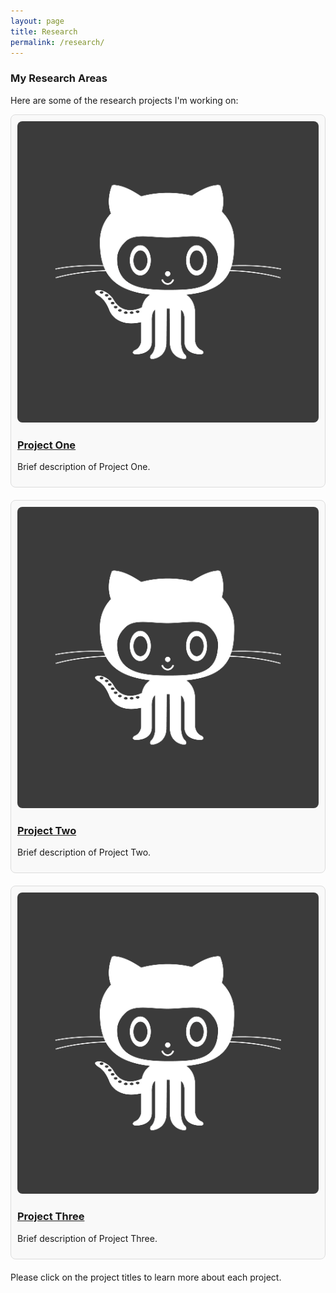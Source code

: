 ```yaml
---
layout: page
title: Research
permalink: /research/
---
```


<style>
/* Basic box styles */
.research-item {
  margin-bottom: 20px;
  border: 1px solid #ddd;
  transition: transform 0.2s; /* Animation */
  padding: 10px;
  border-radius: 8px;
  background-color: #f9f9f9;
}

/* Hover effect for boxes */
.research-item:hover {
  transform: scale(1.05); /* Slightly larger */
  box-shadow: 0 4px 8px rgba(0, 0, 0, 0.2);
}

.research-image {
  max-width: 100%;
  height: auto;
  border-radius: 8px;
}

/* Responsive image and box container */
@media (max-width: 600px) {
  .research-item {
    flex-direction: column;
  }
}
</style>

### My Research Areas

Here are some of the research projects I'm working on:

<div class="research-item">
  <img class="research-image" src="img/avatar-icon.png" alt="Project One">
  <h3><a href="research/one.md">Project One</a></h3>
  <p>Brief description of Project One.</p>
</div>

<div class="research-item">
  <img class="research-image" src="img/avatar-icon.png" alt="Project Two">
  <h3><a href="/research/project-two">Project Two</a></h3>
  <p>Brief description of Project Two.</p>
</div>

<div class="research-item">
  <img class="research-image" src="img/avatar-icon.png" alt="Project Three">
  <h3><a href="/research/project-three">Project Three</a></h3>
  <p>Brief description of Project Three.</p>
</div>

Please click on the project titles to learn more about each project.
